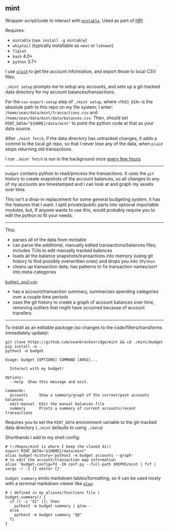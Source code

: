 ## mint

Wrapper script/code to interact with [`mintable`](https://github.com/kevinschaich/mintable/). Used as part of [HPI](https://github.com/seanbreckenridge/HPI)

Requires:

- `mintable` (`npm install -g mintable`)
- `whiptail` (typically installable as `newt` or `libnewt`)
- `figlet`
- `bash` 4.0+
- `python` 3.7+

I use [`plaid`](http://plaid.com/) to get the account information, and export those to local CSV files.

`./mint setup` prompts me to setup any accounts, and sets up a git-tracked data directory for my account balances/transactions.

For the `csv-export-setup` step of `./mint setup`, where `<THIS_DIR>` is the absolute path to this repo on my file system; I enter: `/home/sean/data/mint/transactions.csv` and `/home/sean/data/mint/data/balances.csv`. Then, should set `MINT_DATA="${HOME}/data/mint"` to point the python code at that as your data source.

After `./mint fetch`, if the data directory has untracked changes, it adds a commit to the local git repo, so that I never lose any of the data, when `plaid` stops returning old transactions.

I run `./mint fetch` is run in the background once [every few hours](https://github.com/seanbreckenridge/dotfiles/blob/master/.local/scripts/supervisor/jobs/linux/mint.job)

---

`budget` contains python to read/process the transactions. It uses the `git` history to create snapshots of the account balances, so all changes to any of my accounts are timestamped and I can look at and graph my assets over time.

This isn't a drop-in replacement for some general budgeting system, it has the features that I want. I split private/public parts into optional importable modules, but, If anyone wants to use this, would probably require you to edit the python to fit your needs.

---

This:

- parses all of the data from mintable
- can parse the additional, manually edited transactions/balances files; includes TUIs to edit manually tracked balances
- loads all the balance snapshots/transactions into memory (using git history to find possibly overwritten ones) and drops you into `IPython`
- cleans up transaction data; has patterns to fix transaction names/sort into meta-categories

[`budget.analyze`](./budget/budget/analyze):

- has a account/transaction summary, summarizes spending categories over a couple time periods
- uses the git history to create a graph of account balances over time, removing outliers that might have occurred because of account transfers.

---

To install as an editable package (so changes to the code/filters/transforms immediately update):

```
git clone https://github.com/seanbreckenridge/mint && cd ./mint/budget
pip install -e .
python3 -m budget
```

```
Usage: budget [OPTIONS] COMMAND [ARGS]...

  Interact with my budget!

Options:
  --help  Show this message and exit.

Commands:
  accounts     Show a summary/graph of the current/past accounts balances
  edit-manual  Edit the manual balances file
  summary      Prints a summary of current accounts/recent transactions
```

Requires you to set the `MINT_DATA` environment variable to the git-tracked data directory (`./mint` defaults to using `./data`)

Shorthands I add to my shell config:

```shell
# (~/Repos/mint is where I keep the cloned dir)
export MINT_DATA="${HOME}/data/mint"
alias budget-history='python3 -m budget accounts --graph'
# to edit the account/transaction map information
alias 'budget-config=fd -IH conf.py --full-path $REPOS/mint | fzf | xargs -r -I {} editor {}'
```

`budget summary` emits markdown tables/formatting, so it can be used nicely with a terminal markdown viewer like [`glow`](https://github.com/charmbracelet/glow):

```shell
# ( defined in my aliases/functions file )
budget-summary() {
  if [[ -z "$1" ]]; then
    python3 -m budget summary | glow -
  else
    python3 -m budget summary "$@"
  fi
}
```
